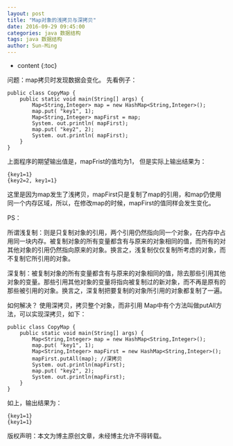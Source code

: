 ```yaml
---
layout: post
title: "Map对象的浅拷贝与深拷贝"
date: 2016-09-29 09:45:00
categories: java 数据结构
tags: java 数据结构
author: Sun-Ming
---
```


* content
{:toc}

问题：map拷贝时发现数据会变化。
先看例子：
```
public class CopyMap {
    public static void main(String[] args) {
        Map<String,Integer> map = new HashMap<String,Integer>();
        map.put( "key1", 1);
        Map<String,Integer> mapFirst = map;
        System. out.println( mapFirst);
        map.put( "key2", 2);
        System. out.println( mapFirst);
    }
}
```




上面程序的期望输出值是，mapFrist的值均为1，
但是实际上输出结果为：
```
{key1=1}
{key2=2, key1=1}
```


这里是因为map发生了浅拷贝，mapFirst只是复制了map的引用，和map仍使用同一个内存区域，所以，在修改map的时候，mapFirst的值同样会发生变化。

PS：

所谓浅复制：则是只复制对象的引用，两个引用仍然指向同一个对象，在内存中占用同一块内存。被复制对象的所有变量都含有与原来的对象相同的值，而所有的对其他对象的引用仍然指向原来的对象。换言之，浅复制仅仅复制所考虑的对象，而不复制它所引用的对象。

深复制：被复制对象的所有变量都含有与原来的对象相同的值，除去那些引用其他对象的变量。那些引用其他对象的变量将指向被复制过的新对象，而不再是原有的那些被引用的对象。换言之，深复制把要复制的对象所引用的对象都复制了一遍。

如何解决？
使用深拷贝，拷贝整个对象，而非引用
Map中有个方法叫做putAll方法，可以实现深拷贝，如下：

```
public class CopyMap {
    public static void main(String[] args) {
        Map<String,Integer> map = new HashMap<String,Integer>();
        map.put( "key1", 1);
        Map<String,Integer> mapFirst = new HashMap<String,Integer>();
        mapFirst.putAll(map); //深拷贝
        System. out.println(mapFirst);
        map.put( "key2", 2);
        System. out.println(mapFirst);
    }
}
```

如上，输出结果为：

```
{key1=1}
{key1=1}
```

版权声明：本文为博主原创文章，未经博主允许不得转载。